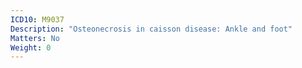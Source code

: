 ```yaml
---
ICD10: M9037
Description: "Osteonecrosis in caisson disease: Ankle and foot"
Matters: No
Weight: 0
---
```


